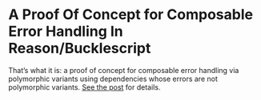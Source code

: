 # A Proof Of Concept for Composable Error Handling In Reason/Bucklescript

That’s what it is: a proof of concept for composable error handling via polymorphic variants using dependencies whose errors are not polymorphic variants. [See the post](https://hoichi.io/blog/rwceh/) for details.

